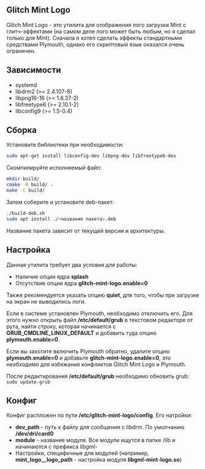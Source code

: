 ## Glitch Mint Logo
Glitch Mint Logo - это утилита для отображения лого загрузки Mint с глитч-эффектами
(на самом деле лого может быть любым, но я сделал только для Mint). Сначала я хотел
сделать эффекты стандартными средствами Plymouth, однако его скриптовый язык оказался
очень ограничен.

## Зависимости
- systemd
- libdrm2 (>= 2.4.107-8)
- libpng16-16 (>= 1.6.37-2)
- libfreetype6 (>= 2.10.1-2)
- libconfig9 (>= 1.5-0.4)

## Сборка
Установите библиотеки при необходимости:
```sh
sudo apt-get install libconfig-dev libpng-dev libfreetype6-dev
```

Скомпилируйте исполняемый файл:
```sh
mkdir build/
cmake -B build/ .
make -C build/
```

Затем соберите и установите deb-пакет:
```sh
./build-deb.sh
sudo apt install ./<название пакета>.deb
```
Название пакета зависит от текущей версии и архитектуры.

## Настройка
Данная утилита требует два условия для работы:
- Наличие опции ядра **splash**
- Отсутствие опции ядра **glitch-mint-logo.enable=0**

Также рекомендуется указать опцию **quiet**, для того, чтобы при загрузке на экран не выводились логи.

Если в системе установлен Plymouth, необходимо отключить его. Для этого нужно открыть файл
**/etc/default/grub** в текстовом редакторе от рута, найти строку, которая начинается с
**GRUB_CMDLINE_LINUX_DEFAULT** и добавить туда опцию **plymouth.enable=0**.

Если вы захотите включить Plymouth обратно, удалите опцию **plymouth.enable=0** и добавьте
**glitch-mint-logo.enable=0**, это необходимо для избежания конфликтов Glitch Mint Logo и Plymouth.

После редактирования **/etc/default/grub** необходимо обновить grub:
`sudo update-grub`

## Конфиг
Конфиг распложен по пути **/etc/glitch-mint-logo/config**. Его натройки:
- **dev_path** - путь к файлу для сообщения с libdrm. По умолчанию **/dev/dri/card0**
- **module** - название модуля. Все модули ищутся в папке /lib и начинаются с префикса _libgml-_
- Настройки, специфичные для модулей (например, **mint\_logo__logo_path** - настройка модуля **libgml-mint-logo.so**)
